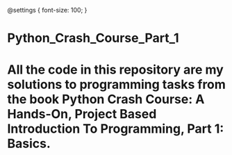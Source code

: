 @settings {
  font-size: 100;
}

# Python_Crash_Course_Part_1

# All the code in this repository are my solutions to programming tasks from the book Python Crash Course: A Hands-On, Project Based Introduction To Programming, Part 1: Basics.
